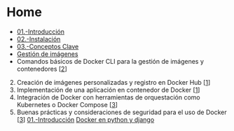 # Home
- [01.-Introducción](01.-Introducción.md)
- [02.-Instalación](02.-Instalación.md)
- [03.-Conceptos Clave](./03.-Conceptos%20Clave/index.html)
- [Gestión de imágenes](gestion_imagenes.md)
- Comandos básicos de Docker CLI para la gestión de imágenes y contenedores [[2](https://danimrprofe.github.io/apuntes/docker/)]
2. Creación de imágenes personalizadas y registro en Docker Hub [[1](http://apuntes.ucr.ac.cr/index.php/Docker,_aplicaciones_en_cualquier_parte)]
3.  Implementación de una aplicación en contenedor de Docker [[1](http://apuntes.ucr.ac.cr/index.php/Docker,_aplicaciones_en_cualquier_parte)]
4.  Integración de Docker con herramientas de orquestación como Kubernetes o Docker Compose [[3](https://comacero.gitlab.io/notes_docker/)]
5.  Buenas prácticas y consideraciones de seguridad para el uso de Docker [[3](https://comacero.gitlab.io/notes_docker/)]
[01.-Introducción](01.-Introducción.md)
[Docker en python y django](Docker%20en%20python%20y%20django.md)

